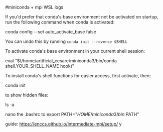 #miniconda + mpi WSL logs

If you'd prefer that conda's base environment not be activated on startup,
   run the following command when conda is activated:

conda config --set auto_activate_base false

You can undo this by running `conda init --reverse $SHELL`

To activate conda's base environment in your current shell session:

eval "$(/home/artificial_cesare/miniconda3/bin/conda shell.YOUR_SHELL_NAME hook)"

To install conda's shell functions for easier access, first activate, then:

conda init

to show hidden files: 

ls -a

nano the .bashrc to 
export PATH="$HOME/miniconda3/bin:$PATH"

guide: 
https://enccs.github.io/intermediate-mpi/setup/ y
